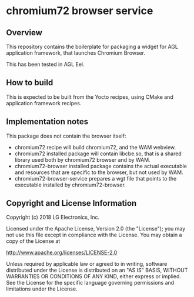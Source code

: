 # chromium72 browser service

## Overview

This repository contains the boilerplate for packaging a widget for AGL
application framework, that launches Chromium Browser.

This has been tested in AGL Eel.

## How to build

This is expected to be built from the Yocto recipes, using CMake and
application framework recipes.

## Implementation notes

This package does not contain the browser itself:
* chromium72 recipe will build chromium72, and the WAM webview.
* chromium72 installed package will contain libcbe.so, that is a shared
  library used both by chromium72 browser and by WAM.
* chromium72-browser installed package contains the actual executable
  and resources that are specific to the browser, but not used by WAM.
* chromium72-browser-service prepares a wgt file that points to the
  executable installed by chromium72-browser.

## Copyright and License Information
Copyright (c) 2018 LG Electronics, Inc.

Licensed under the Apache License, Version 2.0 (the "License");
you may not use this file except in compliance with the License.
You may obtain a copy of the License at

http://www.apache.org/licenses/LICENSE-2.0

Unless required by applicable law or agreed to in writing, software
distributed under the License is distributed on an "AS IS" BASIS,
WITHOUT WARRANTIES OR CONDITIONS OF ANY KIND, either express or implied.
See the License for the specific language governing permissions and
limitations under the License.
